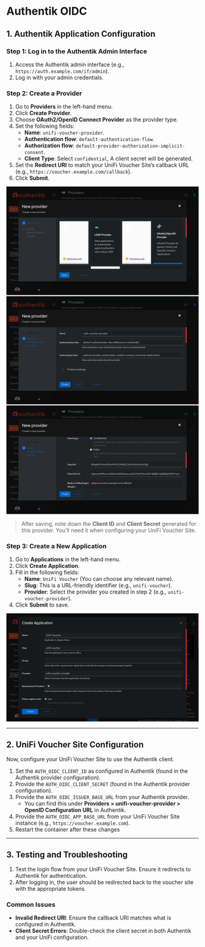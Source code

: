# Authentik OIDC

## 1. Authentik Application Configuration

### Step 1: Log in to the Authentik Admin Interface

1. Access the Authentik admin interface (e.g., `https://auth.example.com/if/admin`).
2. Log in with your admin credentials.

### Step 2: Create a Provider

1. Go to **Providers** in the left-hand menu.
2. Click **Create Provider**.
3. Choose **OAuth2/OpenID Connect Provider** as the provider type.
4. Set the following fields:
    - **Name**: `unifi-voucher-provider`.
    - **Authentication flow**: `default-authentication-flow`.
    - **Authorization flow**: `default-provider-authorization-implicit-consent`.
    - **Client Type**: Select `confidential`, A client secret will be generated.
5. Set the **Redirect URI** to match your UniFi Voucher Site’s callback URL (e.g., `https://voucher.example.com/callback`).
6. Click **Submit**.

![Create Provider 1](images/create_provider_1.png)
![Create Provider 2](images/create_provider_2.png)
![Create Provider 3](images/create_provider_3.png)

> After saving, note down the **Client ID** and **Client Secret** generated for this provider. You’ll need it when configuring your UniFi Voucher Site.

### Step 3: Create a New Application

1. Go to **Applications** in the left-hand menu.
2. Click **Create Application**.
3. Fill in the following fields:
    - **Name**: `UniFi Voucher` (You can choose any relevant name).
    - **Slug**: This is a URL-friendly identifier (e.g., `unifi-voucher`).
    - **Provider**: Select the provider you created in step 2 (e.g., `unifi-voucher-provider`).
4. Click **Submit** to save.

![Create Application](images/create_application.png)

---

## 2. UniFi Voucher Site Configuration

Now, configure your UniFi Voucher Site to use the Authentik client.

1. Set the `AUTH_OIDC_CLIENT_ID` as configured in Authentik (found in the Authentik provider configuration).
2. Provide the `AUTH_OIDC_CLIENT_SECRET` (found in the Authentik provider configuration).
3. Provide the `AUTH_OIDC_ISSUER_BASE_URL` from your Authentik provider.
    - You can find this under **Providers > unifi-voucher-provider > OpenID Configuration URL** in Authentik.
4. Provide the `AUTH_OIDC_APP_BASE_URL` from your UniFi Voucher Site instance (e.g., `https://voucher.example.com`).
5. Restart the container after these changes

---

## 3. Testing and Troubleshooting

1. Test the login flow from your UniFi Voucher Site. Ensure it redirects to Authentik for authentication.
2. After logging in, the user should be redirected back to the voucher site with the appropriate tokens.

### Common Issues

- **Invalid Redirect URI**: Ensure the callback URI matches what is configured in Authentik.
- **Client Secret Errors**: Double-check the client secret in both Authentik and your UniFi configuration.

